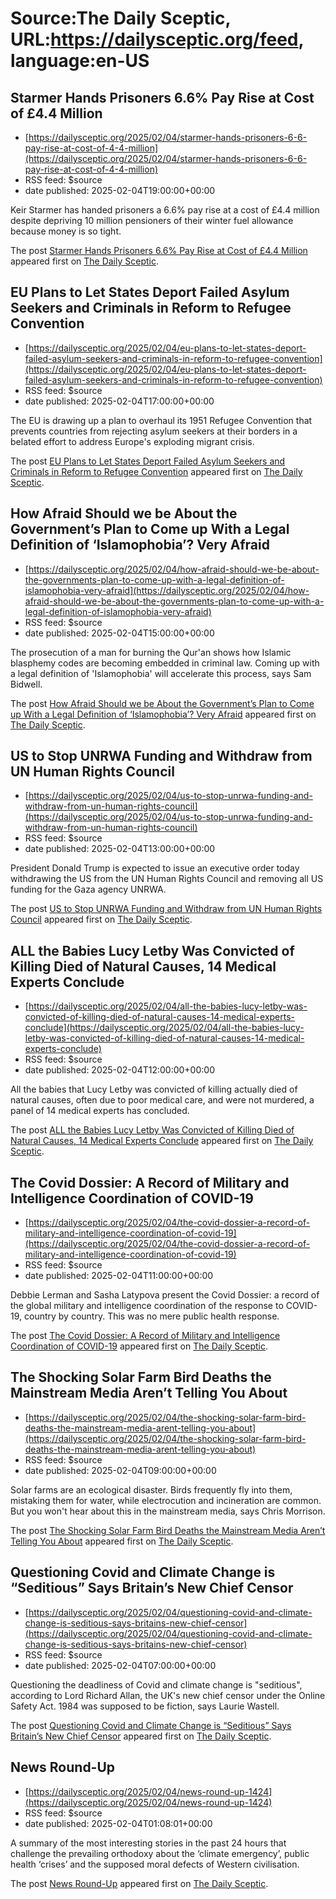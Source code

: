 # Source:The Daily Sceptic, URL:https://dailysceptic.org/feed, language:en-US

## Starmer Hands Prisoners 6.6% Pay Rise at Cost of £4.4 Million
 - [https://dailysceptic.org/2025/02/04/starmer-hands-prisoners-6-6-pay-rise-at-cost-of-4-4-million](https://dailysceptic.org/2025/02/04/starmer-hands-prisoners-6-6-pay-rise-at-cost-of-4-4-million)
 - RSS feed: $source
 - date published: 2025-02-04T19:00:00+00:00

<p>Keir Starmer has handed prisoners a 6.6% pay rise at a cost of £4.4 million despite depriving 10 million pensioners of their winter fuel allowance because money is so tight.</p>
<p>The post <a href="https://dailysceptic.org/2025/02/04/starmer-hands-prisoners-6-6-pay-rise-at-cost-of-4-4-million/">Starmer Hands Prisoners 6.6% Pay Rise at Cost of £4.4 Million</a> appeared first on <a href="https://dailysceptic.org">The Daily Sceptic</a>.</p>

## EU Plans to Let States Deport Failed Asylum Seekers and Criminals in Reform to Refugee Convention
 - [https://dailysceptic.org/2025/02/04/eu-plans-to-let-states-deport-failed-asylum-seekers-and-criminals-in-reform-to-refugee-convention](https://dailysceptic.org/2025/02/04/eu-plans-to-let-states-deport-failed-asylum-seekers-and-criminals-in-reform-to-refugee-convention)
 - RSS feed: $source
 - date published: 2025-02-04T17:00:00+00:00

<p>The EU is drawing up a plan to overhaul its 1951 Refugee Convention that prevents countries from rejecting asylum seekers at their borders in a belated effort to address Europe's exploding migrant crisis.</p>
<p>The post <a href="https://dailysceptic.org/2025/02/04/eu-plans-to-let-states-deport-failed-asylum-seekers-and-criminals-in-reform-to-refugee-convention/">EU Plans to Let States Deport Failed Asylum Seekers and Criminals in Reform to Refugee Convention</a> appeared first on <a href="https://dailysceptic.org">The Daily Sceptic</a>.</p>

## How Afraid Should we be About the Government’s Plan to Come up With a Legal Definition of ‘Islamophobia’? Very Afraid
 - [https://dailysceptic.org/2025/02/04/how-afraid-should-we-be-about-the-governments-plan-to-come-up-with-a-legal-definition-of-islamophobia-very-afraid](https://dailysceptic.org/2025/02/04/how-afraid-should-we-be-about-the-governments-plan-to-come-up-with-a-legal-definition-of-islamophobia-very-afraid)
 - RSS feed: $source
 - date published: 2025-02-04T15:00:00+00:00

<p>The prosecution of a man for burning the Qur'an shows how Islamic blasphemy codes are becoming embedded in criminal law. Coming up with a legal definition of 'Islamophobia' will accelerate this process, says Sam Bidwell.</p>
<p>The post <a href="https://dailysceptic.org/2025/02/04/how-afraid-should-we-be-about-the-governments-plan-to-come-up-with-a-legal-definition-of-islamophobia-very-afraid/">How Afraid Should we be About the Government’s Plan to Come up With a Legal Definition of ‘Islamophobia’? Very Afraid</a> appeared first on <a href="https://dailysceptic.org">The Daily Sceptic</a>.</p>

## US to Stop UNRWA Funding and Withdraw from UN Human Rights Council
 - [https://dailysceptic.org/2025/02/04/us-to-stop-unrwa-funding-and-withdraw-from-un-human-rights-council](https://dailysceptic.org/2025/02/04/us-to-stop-unrwa-funding-and-withdraw-from-un-human-rights-council)
 - RSS feed: $source
 - date published: 2025-02-04T13:00:00+00:00

<p>President Donald Trump is expected to issue an executive order today withdrawing the US from the UN Human Rights Council and removing all US funding for the Gaza agency UNRWA.</p>
<p>The post <a href="https://dailysceptic.org/2025/02/04/us-to-stop-unrwa-funding-and-withdraw-from-un-human-rights-council/">US to Stop UNRWA Funding and Withdraw from UN Human Rights Council</a> appeared first on <a href="https://dailysceptic.org">The Daily Sceptic</a>.</p>

## ALL the Babies Lucy Letby Was Convicted of Killing Died of Natural Causes, 14 Medical Experts Conclude
 - [https://dailysceptic.org/2025/02/04/all-the-babies-lucy-letby-was-convicted-of-killing-died-of-natural-causes-14-medical-experts-conclude](https://dailysceptic.org/2025/02/04/all-the-babies-lucy-letby-was-convicted-of-killing-died-of-natural-causes-14-medical-experts-conclude)
 - RSS feed: $source
 - date published: 2025-02-04T12:00:00+00:00

<p>All the babies that Lucy Letby was convicted of killing actually died of natural causes, often due to poor medical care, and were not murdered, a panel of 14 medical experts has concluded.</p>
<p>The post <a href="https://dailysceptic.org/2025/02/04/all-the-babies-lucy-letby-was-convicted-of-killing-died-of-natural-causes-14-medical-experts-conclude/">ALL the Babies Lucy Letby Was Convicted of Killing Died of Natural Causes, 14 Medical Experts Conclude</a> appeared first on <a href="https://dailysceptic.org">The Daily Sceptic</a>.</p>

## The Covid Dossier: A Record of Military and Intelligence Coordination of COVID-19
 - [https://dailysceptic.org/2025/02/04/the-covid-dossier-a-record-of-military-and-intelligence-coordination-of-covid-19](https://dailysceptic.org/2025/02/04/the-covid-dossier-a-record-of-military-and-intelligence-coordination-of-covid-19)
 - RSS feed: $source
 - date published: 2025-02-04T11:00:00+00:00

<p>Debbie Lerman and Sasha Latypova present the Covid Dossier: a record of the global military and intelligence coordination of the response to COVID-19, country by country. This was no mere public health response.</p>
<p>The post <a href="https://dailysceptic.org/2025/02/04/the-covid-dossier-a-record-of-military-and-intelligence-coordination-of-covid-19/">The Covid Dossier: A Record of Military and Intelligence Coordination of COVID-19</a> appeared first on <a href="https://dailysceptic.org">The Daily Sceptic</a>.</p>

## The Shocking Solar Farm Bird Deaths the Mainstream Media Aren’t Telling You About
 - [https://dailysceptic.org/2025/02/04/the-shocking-solar-farm-bird-deaths-the-mainstream-media-arent-telling-you-about](https://dailysceptic.org/2025/02/04/the-shocking-solar-farm-bird-deaths-the-mainstream-media-arent-telling-you-about)
 - RSS feed: $source
 - date published: 2025-02-04T09:00:00+00:00

<p>Solar farms are an ecological disaster. Birds frequently fly into them, mistaking them for water, while electrocution and incineration are common. But you won't hear about this in the mainstream media, says Chris Morrison.</p>
<p>The post <a href="https://dailysceptic.org/2025/02/04/the-shocking-solar-farm-bird-deaths-the-mainstream-media-arent-telling-you-about/">The Shocking Solar Farm Bird Deaths the Mainstream Media Aren&#8217;t Telling You About</a> appeared first on <a href="https://dailysceptic.org">The Daily Sceptic</a>.</p>

## Questioning Covid and Climate Change is “Seditious” Says Britain’s New Chief Censor
 - [https://dailysceptic.org/2025/02/04/questioning-covid-and-climate-change-is-seditious-says-britains-new-chief-censor](https://dailysceptic.org/2025/02/04/questioning-covid-and-climate-change-is-seditious-says-britains-new-chief-censor)
 - RSS feed: $source
 - date published: 2025-02-04T07:00:00+00:00

<p>Questioning the deadliness of Covid and climate change is "seditious", according to Lord Richard Allan, the UK's new chief censor under the Online Safety Act. 1984 was supposed to be fiction, says Laurie Wastell.</p>
<p>The post <a href="https://dailysceptic.org/2025/02/04/questioning-covid-and-climate-change-is-seditious-says-britains-new-chief-censor/">Questioning Covid and Climate Change is &#8220;Seditious&#8221; Says Britain&#8217;s New Chief Censor</a> appeared first on <a href="https://dailysceptic.org">The Daily Sceptic</a>.</p>

## News Round-Up
 - [https://dailysceptic.org/2025/02/04/news-round-up-1424](https://dailysceptic.org/2025/02/04/news-round-up-1424)
 - RSS feed: $source
 - date published: 2025-02-04T01:08:01+00:00

<p>A summary of the most interesting stories in the past 24 hours that challenge the prevailing orthodoxy about the ‘climate emergency’, public health ‘crises’ and the supposed moral defects of Western civilisation.</p>
<p>The post <a href="https://dailysceptic.org/2025/02/04/news-round-up-1424/">News Round-Up</a> appeared first on <a href="https://dailysceptic.org">The Daily Sceptic</a>.</p>

